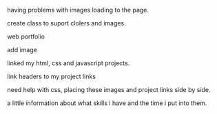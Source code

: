 having problems with images loading to the page.

create class to suport clolers and images.

web portfolio

add image

linked my html, css and javascript projects.

link headers to my project links 

need help with css, placing these images and project links side by side.

a little information about what skills i have and the time i put into them.